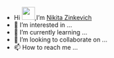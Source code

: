 - Hi <img src = "https://github.com/TheDudeThatCode/TheDudeThatCode/blob/master/Assets/Hi.gif" width="30" height="30" />,I’m <a href="ttps://www.linkedin.com/feed/">Nikita Zinkevich</a> 
- 👀 I’m interested in ...
- 🌱 I’m currently learning ...
- 💞️ I’m looking to collaborate on ...
- 📫 How to reach me ...

<!---
nikitazinkevich/nikitazinkevich is a ✨ special ✨ repository because its `README.md` (this file) appears on your GitHub profile.
You can click the Preview link to take a look at your changes.
--->

